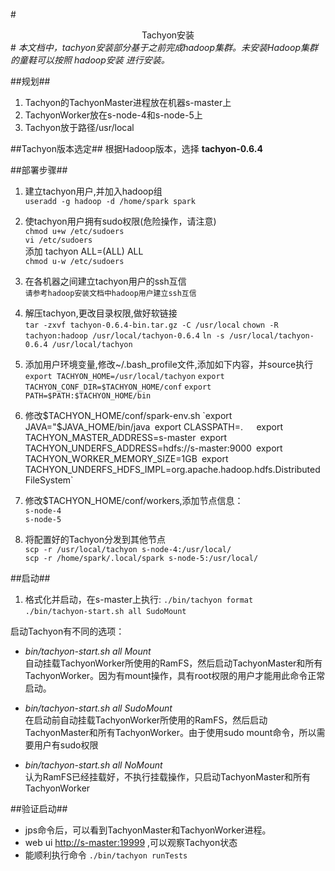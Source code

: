 #<center>Tachyon安装</center>#
_本文档中，tachyon安装部分基于之前完成hadoop集群。未安装Hadoop集群的童鞋可以按照 hadoop安装 进行安装。_

##规划##
1. Tachyon的TachyonMaster进程放在机器s-master上  
2. TachyonWorker放在s-node-4和s-node-5上
3. Tachyon放于路径/usr/local

##Tachyon版本选定##
根据Hadoop版本，选择 **tachyon-0.6.4**   


##部署步骤##
1. 建立tachyon用户,并加入hadoop组  
	`useradd -g hadoop -d /home/spark spark`  

2. 使tachyon用户拥有sudo权限(危险操作，请注意)  
	`chmod u+w /etc/sudoers`  
	`vi /etc/sudoers`  
	添加  tachyon    ALL=(ALL)       ALL  
	`chmod u-w /etc/sudoers`

2. 在各机器之间建立tachyon用户的ssh互信  
	`请参考hadoop安装文档中hadoop用户建立ssh互信`

3. 解压tachyon,更改目录权限,做好软链接   
	`tar -zxvf tachyon-0.6.4-bin.tar.gz -C /usr/local`
	`chown -R tachyon:hadoop /usr/local/tachyon-0.6.4`
	`ln -s /usr/local/tachyon-0.6.4 /usr/local/tachyon`

5. 添加用户环境变量,修改~/.bash_profile文件,添加如下内容，并source执行  
	`export TACHYON_HOME=/usr/local/tachyon`
	`export TACHYON_CONF_DIR=$TACHYON_HOME/conf`
	`export PATH=$PATH:$TACHYON_HOME/bin`  

6. 	修改$TACHYON_HOME/conf/spark-env.sh  
	`export JAVA="$JAVA_HOME/bin/java`
	`export CLASSPATH=.`  
	`export TACHYON_MASTER_ADDRESS=s-master`
	`export TACHYON_UNDERFS_ADDRESS=hdfs://s-master:9000`
	`export TACHYON_WORKER_MEMORY_SIZE=1GB`
	`export TACHYON_UNDERFS_HDFS_IMPL=org.apache.hadoop.hdfs.DistributedFileSystem`
	

7.  修改$TACHYON_HOME/conf/workers,添加节点信息：  
	`s-node-4`  
	`s-node-5`
	
8.  将配置好的Tachyon分发到其他节点  
	`scp -r /usr/local/tachyon s-node-4:/usr/local/`  
	`scp -r /home/spark/.local/spark s-node-5:/usr/local/`  

##启动##
1. 格式化并启动，在s-master上执行:
	`./bin/tachyon format`  
	`./bin/tachyon-start.sh all SudoMount`

启动Tachyon有不同的选项：
  
- *bin/tachyon-start.sh all Mount*   
自动挂载TachyonWorker所使用的RamFS，然后启动TachyonMaster和所有TachyonWorker。因为有mount操作，具有root权限的用户才能用此命令正常启动。 

- *bin/tachyon-start.sh all SudoMount*   
 	在启动前自动挂载TachyonWorker所使用的RamFS，然后启动TachyonMaster和所有TachyonWorker。由于使用sudo mount命令，所以需要用户有sudo权限

- *bin/tachyon-start.sh all NoMount*  	     
	认为RamFS已经挂载好，不执行挂载操作，只启动TachyonMaster和所有TachyonWorker

##验证启动##
- jps命令后，可以看到TachyonMaster和TachyonWorker进程。
- web ui [http://s-master:19999](http://s-master:19999 "tachyon Web UI") ,可以观察Tachyon状态
- 能顺利执行命令 `./bin/tachyon runTests` 